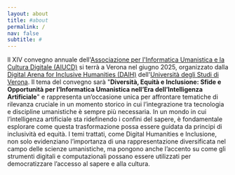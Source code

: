 ```yaml
---
layout: about
title: #about
permalink: /
nav: false
subtitle: #
---
```

 


Il XIV convegno annuale dell'[Associazione per l'Informatica Umanistica e la Cultura Digitale (AIUCD)](https://aiucd.it) si terrà a Verona nel giugno 2025, organizzato dalla [Digital Arena for Inclusive Humanities (DAIH)](https://daih.eu) dell'[Università degli Studi di Verona](https://www.univr.it). Il tema del convegno sarà "**Diversità, Equità e Inclusione: Sfide e Opportunità per l’Informatica Umanistica nell’Era dell’Intelligenza Artificiale**" e rappresenta un’occasione unica per affrontare tematiche di rilevanza cruciale in un momento storico in cui l’integrazione tra tecnologia e discipline umanistiche è sempre più necessaria. In un mondo in cui l’intelligenza artificiale sta ridefinendo i confini del sapere, è fondamentale esplorare come questa trasformazione possa essere guidata da principi di inclusività ed equità. I temi trattati, come Digital Humanities e Inclusione, non solo evidenziano l’importanza di una rappresentazione diversificata nel campo delle scienze umanistiche, ma pongono anche l’accento su come gli strumenti digitali e computazionali possano essere utilizzati per democratizzare l’accesso al sapere e alla cultura.

